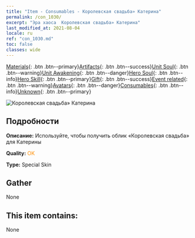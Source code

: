 ```yaml
---
title: "Item - Consumables - Королевская свадьба» Катерина"
permalink: /con_1030/
excerpt: "Эра хаоса  Королевская свадьба» Катерина"
last_modified_at: 2021-08-04
locale: ru
ref: "con_1030.md"
toc: false
classes: wide
---
```

 [Materials](/ItemsRU/){: .btn .btn--primary}[Artifacts](/ItemsRU/Artifacts/){: .btn .btn--success}[Unit Soul](/ItemsRU/UnitSoul/){: .btn .btn--warning}[Unit Awakening](/ItemsRU/UnitAwakening/){: .btn .btn--danger}[Hero Soul](/ItemsRU/HeroSoul/){: .btn .btn--info}[Hero Skill](/ItemsRU/HeroSkill/){: .btn .btn--primary}[Gift](/ItemsRU/Gift/){: .btn .btn--success}[Event related](/ItemsRU/Events/){: .btn .btn--warning}[Avatars](/ItemsRU/Avatars/){: .btn .btn--danger}[Consumables](/ItemsRU/Consumables/){: .btn .btn--info}[Unknown](/ItemsRU/Unknown/){: .btn .btn--primary}

 ![Королевская свадьба» Катерина](/images/h/h_Catherine7.jpg)

## Подробности
 **Описание:** Используйте, чтобы получить облик «Королевская свадьба» для Катерины

 **Quality:** <span style="color: #FF8C00">OK</span>

 **Type:** Special Skin

## Gather

  None

## This item contains:

  None


